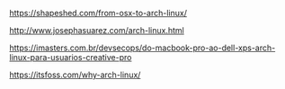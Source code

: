 https://shapeshed.com/from-osx-to-arch-linux/

http://www.josephasuarez.com/arch-linux.html

https://imasters.com.br/devsecops/do-macbook-pro-ao-dell-xps-arch-linux-para-usuarios-creative-pro

https://itsfoss.com/why-arch-linux/


